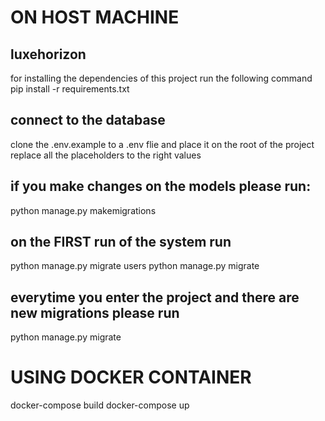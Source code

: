 
# ON HOST MACHINE
## luxehorizon
for installing the dependencies of this project run the following command 
pip install -r requirements.txt

## connect to the database
clone the .env.example to a .env flie and place it on the root of the project
replace all the placeholders to the right values

## if you make changes on the models please run: 
python manage.py makemigrations

## on the FIRST run of the system run 
python manage.py migrate users 
python manage.py migrate

## everytime you enter the project and there are new migrations please run 
python manage.py migrate

# USING DOCKER CONTAINER
docker-compose build
docker-compose up